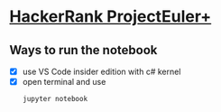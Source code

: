 # [HackerRank ProjectEuler+](HackerRank_ProjectEuler+.md)
## Ways to run the notebook
- [x]  use VS Code insider edition with c# kernel 
- [x]  open terminal and use 
    ```
    jupyter notebook
    ```

